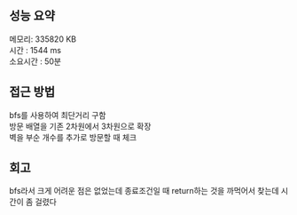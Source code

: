 
## 성능 요약
메모리: 335820 KB  
시간 : 1544 ms  
소요시간 : 50분


## 접근 방법
bfs를 사용하여 최단거리 구함  
방문 배열을 기존 2차원에서 3차원으로 확장  
벽을 부순 개수를 추가로 방문할 때 체크  


## 회고
bfs라서 크게 어려운 점은 없었는데 종료조건일 때 return하는 것을 까먹어서 찾는데 시간이 좀 걸렸다  
